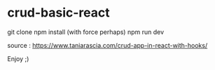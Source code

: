 # crud-basic-react

git clone
npm install (with force perhaps) 
npm run dev 

source : 
https://www.taniarascia.com/crud-app-in-react-with-hooks/ 

Enjoy ;)
